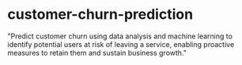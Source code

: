 # customer-churn-prediction
"Predict customer churn using data analysis and machine learning to identify potential users at risk of leaving a service, enabling proactive measures to retain them and sustain business growth."
